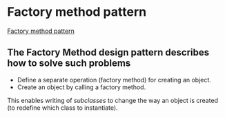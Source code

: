 # Factory method pattern

[Factory method pattern](https://en.wikipedia.org/wiki/Factory_method_pattern)

## The Factory Method design pattern describes how to solve such problems

- Define a separate operation (factory method) for creating an object.
- Create an object by calling a factory method.

This enables writing of _subclasses_ to change the way an object is created (to redefine which class to instantiate).
